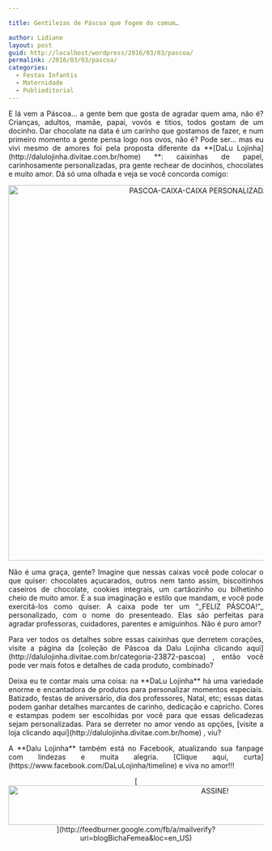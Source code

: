 ```yaml
---

title: Gentilezas de Páscoa que fogem do comum…

author: Lidiane
layout: post
guid: http://localhost/wordpress/2016/03/03/pascoa/
permalink: /2016/03/03/pascoa/
categories:
  - Festas Infantis
  - Maternidade
  - Publieditorial
---
```

<p align="justify">
  E lá vem a Páscoa… a gente bem que gosta de agradar quem ama, não é? Crianças, adultos, mamãe, papai, vovós e titios, todos gostam de um docinho. Dar chocolate na data é um carinho que gostamos de fazer, e num primeiro momento a gente pensa logo nos ovos, não é? Pode ser… mas eu vivi mesmo de amores foi pela proposta diferente da **[DaLu Lojinha](http://dalulojinha.divitae.com.br/home) **: caixinhas de papel, carinhosamente personalizadas, pra gente rechear de docinhos, chocolates e muito amor. Dá só uma olhada e veja se você concorda comigo:
</p>

<p align="center">
  <img class="alignnone size-full wp-image-12033" src="http://www.trololodemulher.com.br/blog/wp-content/uploads/2016/03/PASCOA-CAIXA-CAIXA-PERSONALIZADA6.jpg" alt="PASCOA-CAIXA-CAIXA PERSONALIZADA[6]" width="754" height="741" />
</p>

<p align="justify">
  Não é uma graça, gente? Imagine que nessas caixas você pode colocar o que quiser: chocolates açucarados, outros nem tanto assim, biscoitinhos caseiros de chocolate, cookies integrais, um cartãozinho ou bilhetinho cheio de muito amor. É a sua imaginação e estilo que mandam, e você pode exercitá-los como quiser. A caixa pode ter um “_FELIZ PÁSCOA!”_ personalizado, com o nome do presenteado. Elas são perfeitas para agradar professoras, cuidadores, parentes e amiguinhos. Não é puro amor?
</p>

<p align="justify">
  Para ver todos os detalhes sobre essas caixinhas que derretem corações, visite a página da [coleção de Páscoa da Dalu Lojinha clicando aqui](http://dalulojinha.divitae.com.br/categoria-23872-pascoa) , então você pode ver mais fotos e detalhes de cada produto, combinado?
</p>

<p align="justify">
  Deixa eu te contar mais uma coisa: na **DaLu Lojinha** há uma variedade enorme e encantadora de produtos para personalizar momentos especiais. Batizado, festas de aniversário, dia dos professores, Natal, etc; essas datas podem ganhar detalhes marcantes de carinho, dedicação e capricho. Cores e estampas podem ser escolhidas por você para que essas delicadezas sejam personalizadas. Para se derreter no amor vendo as opções, [visite a loja clicando aqui](http://dalulojinha.divitae.com.br/home) , viu?
</p>

<p align="justify">
  A **Dalu Lojinha** também está no Facebook, atualizando sua fanpage com lindezas e muita alegria. [Clique aqui, curta](https://www.facebook.com/DaLuLojinha/timeline)  e viva no amor!!!
</p>

<p align="center">
  [<img class="alignnone size-full wp-image-10439" src="http://www.trololodemulher.com.br/blog/wp-content/uploads/2014/09/ASSINE.png" alt="ASSINE!" width="800" height="78" />](http://feedburner.google.com/fb/a/mailverify?uri=blogBichaFemea&loc=en_US) 
</p>

<p align="justify">